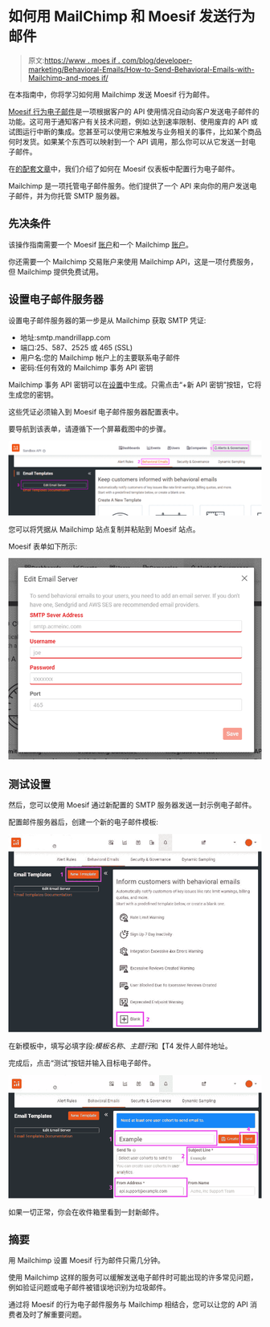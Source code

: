 # 如何用 MailChimp 和 Moesif 发送行为邮件

> 原文:[https://www . moes if . com/blog/developer-marketing/Behavioral-Emails/How-to-Send-Behavioral-Emails-with-Mailchimp-and-moes if/](https://www.moesif.com/blog/developer-marketing/behavioral-emails/How-to-Send-Behavioral-Emails-with-Mailchimp-and-Moesif/)

在本指南中，你将学习如何用 Mailchimp 发送 Moesif 行为邮件。

[Moesif 行为电子邮件](https://www.moesif.com/features/user-behavioral-emails?utm_campaign=Int-site&utm_source=blog&utm_medium=body-link&utm_term=How-to-Send-Behavioral-Emails-with-Mailchimp-and-Moesif)是一项根据客户的 API 使用情况自动向客户发送电子邮件的功能。这可用于通知客户有关技术问题，例如:达到速率限制、使用废弃的 API 或试图运行中断的集成。您甚至可以使用它来触发与业务相关的事件，比如某个商品何时发货。如果某个东西可以映射到一个 API 调用，那么你可以从它发送一封电子邮件。

在[的配套文章](https://www.moesif.com/blog/technical/behavioral-emails/How-To-Accelerate-API-Integration-with-Behavioral-Emails-and-Developer-Segmentation/)中，我们介绍了如何在 Moesif 仪表板中配置行为电子邮件。

Mailchimp 是一项托管电子邮件服务。他们提供了一个 API 来向你的用户发送电子邮件，并为你托管 SMTP 服务器。

## 先决条件

该操作指南需要一个 Moesif [账户](https://www.moesif.com/wrap?onboard=true)和一个 Mailchimp [账户](https://login.mailchimp.com/signup/)。

你还需要一个 Mailchimp 交易账户来使用 Mailchimp API，这是一项付费服务，但 Mailchimp 提供免费试用。

## 设置电子邮件服务器

设置电子邮件服务器的第一步是从 Mailchimp 获取 SMTP 凭证:

*   地址:smtp.mandrillapp.com
*   端口:25、587、2525 或 465 (SSL)
*   用户名:您的 Mailchimp 帐户上的主要联系电子邮件
*   密码:任何有效的 Mailchimp 事务 API 密钥

Mailchimp 事务 API 密钥可以在[设置](https://mandrillapp.com/settings)中生成。只需点击“+新 API 密钥”按钮，它将生成您的密钥。

这些凭证必须输入到 Moesif 电子邮件服务器配置表中。

要导航到该表单，请遵循下一个屏幕截图中的步骤。

![ Moesif Email Server Form](img/ce6a5a5c5d77c09cb5b5b8aff5d8765c.png)

您可以将凭据从 Mailchimp 站点复制并粘贴到 Moesif 站点。

Moesif 表单如下所示:

![ Moesif Email Server Form](img/64fd910032316f031fde3fff5095c2a7.png)

## 测试设置

然后，您可以使用 Moesif 通过新配置的 SMTP 服务器发送一封示例电子邮件。

配置邮件服务器后，创建一个新的电子邮件模板:

![Moesif Create a Blank Email Template](img/5584b9181cef3a64d55931d070f69d7a.png)

在新模板中，填写必填字段:*模板名称*、*主题行*和【T4 发件人邮件地址。

完成后，点击“测试”按钮并输入目标电子邮件。

![Moesif Add From Email](img/8d05925902b6dff21ab2280fdf6bcfa9.png)

如果一切正常，你会在收件箱里看到一封新邮件。

## 摘要

用 Mailchimp 设置 Moesif 行为邮件只需几分钟。

使用 Mailchimp 这样的服务可以缓解发送电子邮件时可能出现的许多常见问题，例如验证问题或电子邮件被错误地识别为垃圾邮件。

通过将 Moesif 的行为电子邮件服务与 Mailchimp 相结合，您可以让您的 API 消费者及时了解重要问题。